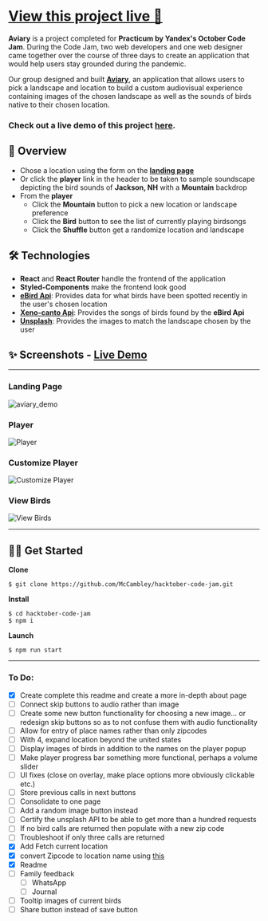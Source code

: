 # [View this project live 🎉](https://mccambley.github.io/hacktober-code-jam/)

**Aviary** is a project completed for **Practicum by Yandex's October Code Jam**. During the Code Jam, two web developers and one web designer came together over the course of three days to create an application that would help users stay grounded during the pandemic.

Our group designed and built **[Aviary](https://mccambley.github.io/hacktober-code-jam/)**, an application that allows users to pick a landscape and location to build a custom audiovisual experience containing images of the chosen landscape as well as the sounds of birds native to their chosen location.

### Check out a live demo of this project [here](https://youtu.be/6hlaG0G9euE).

## 📣 Overview

- Chose a location using the form on the **[landing page](https://mccambley.github.io/hacktober-code-jam/)**
- Or click the **player** link in the header to be taken to sample soundscape depicting the bird sounds of **Jackson, NH** with a **Mountain** backdrop
- From the **player**
  - Click the **Mountain** button to pick a new location or landscape preference
  - Click the **Bird** button to see the list of currently playing birdsongs
  - Click the **Shuffle** button get a randomize location and landscape

## 🛠 Technologies

- **React** and **React Router** handle the frontend of the application
- **Styled-Components** make the frontend look good
- **[eBird Api](https://documenter.getpostman.com/view/664302/S1ENwy59)**: Provides data for what birds have been spotted recently in the user's chosen location
- **[Xeno-canto Api](https://xeno-canto.org/explore/api)**: Provides the songs of birds found by the **eBird Api**
- **[Unsplash](https://unsplash.com/developers)**: Provides the images to match the landscape chosen by the user

## ✨ Screenshots - [Live Demo](https://youtu.be/6hlaG0G9euE)

---

### Landing Page

![aviary_demo](https://user-images.githubusercontent.com/74033573/145722372-de483550-e73a-4e5f-a4a2-1af4794b7283.png)

### Player

![Player](https://user-images.githubusercontent.com/74033573/145722374-1fab4c28-3d4e-4240-876c-e9f45e53b7fa.png)

### Customize Player

![Customize Player](https://user-images.githubusercontent.com/74033573/145722376-0a47e645-b806-48ee-91b2-2ae590467d7e.png)

### View Birds

![View Birds](https://user-images.githubusercontent.com/74033573/145722386-18cd28b7-34cd-40d7-9f23-1e37a3fa3ecc.png)

---

## 🧑‍💻 Get Started

**Clone**

```
$ git clone https://github.com/McCambley/hacktober-code-jam.git
```

**Install**

```
$ cd hacktober-code-jam
$ npm i
```

**Launch**

```
$ npm run start
```

---

### To Do:

- [x] Create complete this readme and create a more in-depth about page
- [ ] Connect skip buttons to audio rather than image
- [ ] Create some new button functionality for choosing a new image... or redesign skip buttons so as to not confuse them with audio functionality
- [ ] Allow for entry of place names rather than only zipcodes
- [ ] With 4, expand location beyond the united states
- [ ] Display images of birds in addition to the names on the player popup
- [ ] Make player progress bar something more functional, perhaps a volume slider
- [ ] UI fixes (close on overlay, make place options more obviously clickable etc.)
- [ ] Store previous calls in next buttons
- [ ] Consolidate to one page
- [ ] Add a random image button instead
- [ ] Certify the unsplash API to be able to get more than a hundred requests
- [ ] If no bird calls are returned then populate with a new zip code
- [ ] Troubleshoot if only three calls are returned
- [x] Add Fetch current location
- [x] convert Zipcode to location name using [this](https://nominatim.org/release-docs/develop/api/Lookup/)
- [x] Readme
- [ ] Family feedback
  - [ ] WhatsApp
  - [ ] Journal
- [ ] Tooltip images of current birds
- [ ] Share button instead of save button
